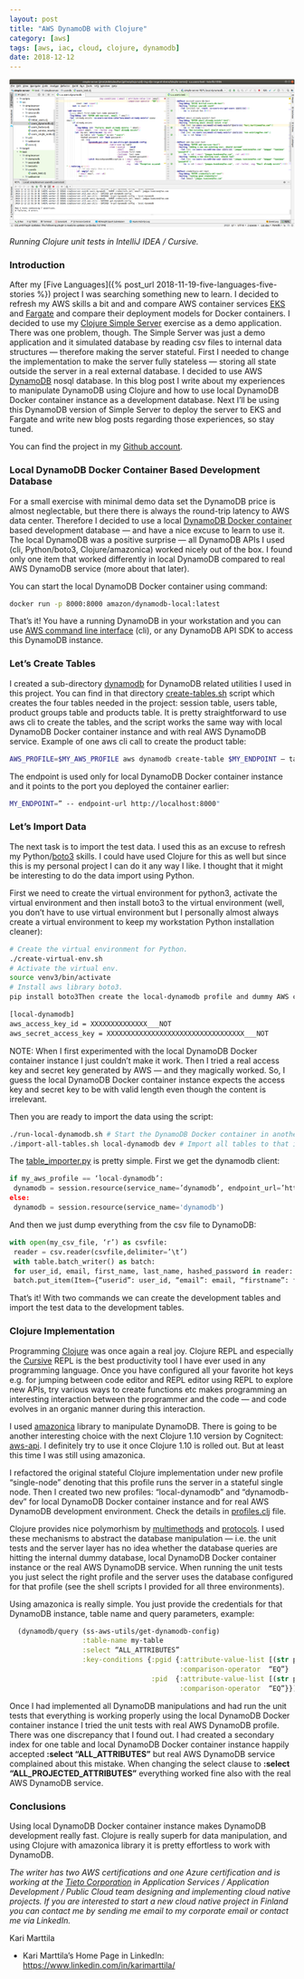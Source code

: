 ```yaml
---
layout: post
title: "AWS DynamoDB with Clojure"
category: [aws]
tags: [aws, iac, cloud, clojure, dynamodb]
date: 2018-12-12
---
```


![](/img/2018-12-12-aws-dynamodb-with-clojure_img_1.png)

*Running Clojure unit tests in IntelliJ IDEA / Cursive.*

### Introduction

After my [Five Languages]({% post_url 2018-11-19-five-languages-five-stories %}) project I was searching something new to learn. I decided to refresh my AWS skills a bit and and compare AWS container services [EKS](https://aws.amazon.com/eks/) and [Fargate](https://aws.amazon.com/fargate/) and compare their deployment models for Docker containers. I decided to use my [Clojure Simple Server](https://github.com/karimarttila/clojure/tree/master/clj-ring-cljs-reagent-demo/simple-server) exercise as a demo application. There was one problem, though. The Simple Server was just a demo application and it simulated database by reading csv files to internal data structures — therefore making the server stateful. First I needed to change the implementation to make the server fully stateless — storing all state outside the server in a real external database. I decided to use AWS [DynamoDB](https://aws.amazon.com/dynamodb/) nosql database. In this blog post I write about my experiences to manipulate DynamoDB using Clojure and how to use local DynamoDB Docker container instance as a development database. Next I’ll be using this DynamoDB version of Simple Server to deploy the server to EKS and Fargate and write new blog posts regarding those experiences, so stay tuned.

You can find the project in my [Github account](https://github.com/karimarttila/clojure/tree/master/clj-ring-cljs-reagent-demo/simple-server).

### Local DynamoDB Docker Container Based Development Database

For a small exercise with minimal demo data set the DynamoDB price is almost neglectable, but there there is always the round-trip latency to AWS data center. Therefore I decided to use a local [DynamoDB Docker container](https://hub.docker.com/r/amazon/dynamodb-local/) based development database — and have a nice excuse to learn to use it. The local DynamoDB was a positive surprise — all DynamoDB APIs I used (cli, Python/boto3, Clojure/amazonica) worked nicely out of the box. I found only one item that worked differently in local DynamoDB compared to real AWS DynamoDB service (more about that later).

You can start the local DynamoDB Docker container using command:

```bash
docker run -p 8000:8000 amazon/dynamodb-local:latest
```

That’s it! You have a running DynamoDB in your workstation and you can use [AWS command line interface](https://aws.amazon.com/cli/) (cli), or any DynamoDB API SDK to access this DynamoDB instance.

### Let’s Create Tables

I created a sub-directory [dynamodb](https://github.com/karimarttila/clojure/tree/master/clj-ring-cljs-reagent-demo/simple-server/dynamodb) for DynamoDB related utilities I used in this project. You can find in that directory [create-tables.sh](https://github.com/karimarttila/clojure/blob/master/clj-ring-cljs-reagent-demo/simple-server/dynamodb/create-tables.sh) script which creates the four tables needed in the project: session table, users table, product groups table and products table. It is pretty straightforward to use aws cli to create the tables, and the script works the same way with local DynamoDB Docker container instance and with real AWS DynamoDB service. Example of one aws cli call to create the product table:

```bash
AWS_PROFILE=$MY_AWS_PROFILE aws dynamodb create-table $MY_ENDPOINT — table-name $MY_PRODUCT_TABLE — attribute-definitions AttributeName=pgid,AttributeType=S AttributeName=pid,AttributeType=S — key-schema AttributeName=pid,KeyType=HASH AttributeName=pgid,KeyType=RANGE — provisioned-throughput ReadCapacityUnits=5,WriteCapacityUnits=5 — global-secondary-indexes IndexName=PGIndex,KeySchema=[“{AttributeName=pgid,KeyType=HASH}”,”{AttributeName=pid,KeyType=RANGE}”],Projection=”{ProjectionType=INCLUDE ,NonKeyAttributes=[“title”,”price”]}”,ProvisionedThroughput=”{ReadCapacityUnits=5,WriteCapacityUnits=5}”
```

The endpoint is used only for local DynamoDB Docker container instance and it points to the port you deployed the container earlier:

```bash
MY_ENDPOINT=” -- endpoint-url http://localhost:8000"
```

### Let’s Import Data

The next task is to import the test data. I used this as an excuse to refresh my Python/[boto3](https://boto3.amazonaws.com/v1/documentation/api/latest/index.html) skills. I could have used Clojure for this as well but since this is my personal project I can do it any way I like. I thought that it might be interesting to do the data import using Python.

First we need to create the virtual environment for python3, activate the virtual environment and then install boto3 to the virtual environment (well, you don’t have to use virtual environment but I personally almost always create a virtual environment to keep my workstation Python installation cleaner):

```bash
# Create the virtual environment for Python.  
./create-virtual-env.sh  
# Activate the virtual env.  
source venv3/bin/activate  
# Install aws library boto3.  
pip install boto3Then create the local-dynamodb profile and dummy AWS credentials in your ~/.aws/credentials file:
```

```bash
[local-dynamodb]  
aws_access_key_id = XXXXXXXXXXXXXX___NOT  
aws_secret_access_key = XXXXXXXXXXXXXXXXXXXXXXXXXXXXXXXXXX___NOT
```

NOTE: When I first experimented with the local DynamoDB Docker container instance I just couldn’t make it work. Then I tried a real access key and secret key generated by AWS — and they magically worked. So, I guess the local DynamoDB Docker container instance expects the access key and secret key to be with valid length even though the content is irrelevant.

Then you are ready to import the data using the script:

```bash
./run-local-dynamodb.sh # Start the DynamoDB Docker container in another terminal.  
./import-all-tables.sh local-dynamodb dev # Import all tables to that instance. Calls table_importer.py for each 4 tables.
```

The [table_importer.py](https://github.com/karimarttila/clojure/blob/master/clj-ring-cljs-reagent-demo/simple-server/dynamodb/table_importer.py) is pretty simple. First we get the dynamodb client:

```python
if my_aws_profile == ‘local-dynamodb’:
 dynamodb = session.resource(service_name=’dynamodb’, endpoint_url=’http://localhost:8000')
else:
 dynamodb = session.resource(service_name='dynamodb')
```

And then we just dump everything from the csv file to DynamoDB:

```python
with open(my_csv_file, ‘r’) as csvfile:   
 reader = csv.reader(csvfile,delimiter=’\t’)   
 with table.batch_writer() as batch:   
 for user_id, email, first_name, last_name, hashed_password in reader:   
 batch.put_item(Item={“userid”: user_id, “email”: email, “firstname”: first_name, “lastname”: last_name, “hpwd”: hashed_password})
```

That’s it! With two commands we can create the development tables and import the test data to the development tables.

### Clojure Implementation

Programming [Clojure](https://clojure.org/) was once again a real joy. Clojure REPL and especially the [Cursive](https://cursive-ide.com/) REPL is the best productivity tool I have ever used in any programming language. Once you have configured all your favorite hot keys e.g. for jumping between code editor and REPL editor using REPL to explore new APIs, try various ways to create functions etc makes programming an interesting interaction between the programmer and the code — and code evolves in an organic manner during this interaction.

I used [amazonica](https://github.com/mcohen01/amazonica) library to manipulate DynamoDB. There is going to be another interesting choice with the next Clojure 1.10 version by Cognitect: [aws-api](https://github.com/cognitect-labs/aws-api). I definitely try to use it once Clojure 1.10 is rolled out. But at least this time I was still using amazonica.

I refactored the original stateful Clojure implementation under new profile “single-node” denoting that this profile runs the server in a stateful single node. Then I created two new profiles: “local-dynamodb” and “dynamodb-dev” for local DynamoDB Docker container instance and for real AWS DynamoDB development environment. Check the details in [profiles.clj](https://github.com/karimarttila/clojure/blob/master/clj-ring-cljs-reagent-demo/simple-server/profiles.clj) file.

Clojure provides nice polymorhism by [multimethods](https://clojure.org/reference/multimethods) and [protocols](https://clojure.org/reference/protocols). I used these mechanisms to abstract the database manipulation — i.e. the unit tests and the server layer has no idea whether the database queries are hitting the internal dummy database, local DynamoDB Docker container instance or the real AWS DynamoDB service. When running the unit tests you just select the right profile and the server uses the database configured for that profile (see the shell scripts I provided for all three environments).

Using amazonica is really simple. You just provide the credentials for that DynamoDB instance, table name and query parameters, example:

```clojure
  (dynamodb/query (ss-aws-utils/get-dynamodb-config)
                  :table-name my-table
                  :select “ALL_ATTRIBUTES”
                  :key-conditions {:pgid {:attribute-value-list [(str pg-id)]
                                          :comparison-operator  “EQ”}
                                   :pid  {:attribute-value-list [(str p-id)]
                                          :comparison-operator  “EQ”}})
```

Once I had implemented all DynamoDB manipulations and had run the unit tests that everything is working properly using the local DynamoDB Docker container instance I tried the unit tests with real AWS DynamoDB profile. There was one discrepancy that I found out. I had created a secondary index for one table and local DynamoDB Docker container instance happily accepted **:select “ALL_ATTRIBUTES”** but real AWS DynamoDB service complained about this mistake. When changing the select clause to **:select “ALL_PROJECTED_ATTRIBUTES”** everything worked fine also with the real AWS DynamoDB service.

### Conclusions

Using local DynamoDB Docker container instance makes DynamoDB development really fast. Clojure is really superb for data manipulation, and using Clojure with amazonica library it is pretty effortless to work with DynamoDB.


*The writer has two AWS certifications and one Azure certification and is working at the [Tieto Corporation](https://www.tieto.com/) in Application Services / Application Development / Public Cloud team designing and implementing cloud native projects. If you are interested to start a new cloud native project in Finland you can contact me by sending me email to my corporate email or contact me via LinkedIn.*

Kari Marttila

* Kari Marttila’s Home Page in LinkedIn: <https://www.linkedin.com/in/karimarttila/>
